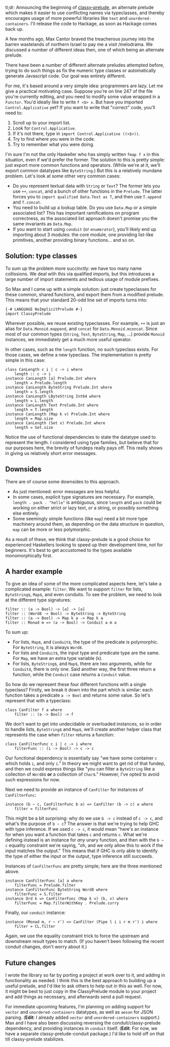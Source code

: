 tl;dr: Announcing the beginning of [classy-prelude](https://github.com/snoyberg/classy-prelude), an alternate prelude which makes it easier to use conflicting names via typeclasses, and thereby encourages usage of more powerful libraries like `text` and `unordered-containers`. I'll release the code to Hackage, as soon as Hackage comes back up.

A few months ago, Max Cantor braved the treacherous journey into the barren wastelands of northern Israel to pay me a visit /melodrama. We discussed a number of different ideas then, one of which being an alternate prelude.

There have been a number of different alternate preludes attempted before, trying to do such things as fix the numeric type classes or automatically generate Javascript code. Our goal was entirely different.

For me, it's based around a very simple idea: programmers are lazy. Let me give a practical motivating case. Suppose you're on line 247 of the file you're currently editing, and you need to modify some value wrapped in a `Functor`. You'd ideally like to write `f <$> x`. But have you imported `Control.Applicative` yet? If you want to write that "correct" code, you'll need to:

1. Scroll up to your import list.
2. Look for `Control.Applicative`.
3. If it's not there, type in `import Control.Applicative ((<$>))`.
4. Try to find where you were in the code.
5. Try to remember what you were doing.

I'm sure I'm not the only Haskeller who has simply written `fmap f x` in this situation, even if we'd prefer the former. The solution to this is pretty simple: just export more common functions and operators. (While we're at it, we'll export common datatypes like `ByteString`.) But this is a relatively mundane problem. Let's look at some other very common cases:

* Do you represent textual data with `String` or `Text`? The former lets you use `++`, `concat`, and a bunch of other functions in the `Prelude`. The latter forces you to `import qualified Data.Text as T`, and then use `T.append` and `T.concat`.
* You need to build up a lookup table. Do you use `Data.Map` or a simple associated list? This has important ramifications on program correctness, as the associated list approach doesn't promise you the same invariants as `Data.Map`.
* If you want to start using `conduit` (or `enumerator`), you'll likely end up importing about 3 modules: the core module, one providing list-like primitives, another providing binary functions... and so on.

## Solution: type classes

To sum up the problem more succinctly: we have too many name collissions. We deal with this via qualified imports, but this introduces a large number of import statements and tedious usage of module prefixes.

So Max and I came up with a simple solution: just create typeclasses for these common, shared functions, and export them from a modified prelude. This means that your standard 20-odd line set of imports turns into:

    {-# LANGUAGE NoImplicitPrelude #-}
    import ClassyPrelude

Wherever possible, we reuse existing typeclasses. For example, `++` is just an alias for `Data.Monoid.mappend`, and `concat` for `Data.Monoid.mconcat`. Since most of our common types (`String`, `Text`, `ByteString`, `Map`, ...) provide `Monoid` instances, we immediately get a much more useful operator.

In other cases, such as the `length` function, no such typeclass exists. For those cases, we define a new typeclass. The implementation is pretty simple in this case:

    class CanLength c i | c -> i where
        length :: c -> i
    instance CanLength [a] Prelude.Int where
        length = Prelude.length
    instance CanLength ByteString Prelude.Int where
        length = S.length
    instance CanLength LByteString Int64 where
        length = L.length
    instance CanLength Text Prelude.Int where
        length = T.length
    instance CanLength (Map k v) Prelude.Int where
        length = Map.size
    instance CanLength (Set x) Prelude.Int where
        length = Set.size

Notice the use of functional dependencies to state the datatype used to represent the length. I considered using type families, but believe that for our purposes here, the brevity of fundeps really pays off. This really shows in giving us relatively short error messages.

## Downsides

There are of course some downsides to this approach.

* As just mentioned: error messages are less helpful.
* In some cases, explicit type signatures are necessary. For example, `length . pack . "hello"` is ambiguous, since `length` and `pack` could be working on either strict or lazy text, or a string, or possibly something else entirely.
* Some seemingly simple functions (like `map`) need a bit more type machinery around them, as depending on the data structure in question, `map` can be more or less polymorphic.

As a result of these, we think that classy-prelude is a good choice for experienced Haskellers looking to speed up their development time, not for beginners. It's best to get accustomed to the types available monomorphically first.

## A harder example

To give an idea of some of the more complicated aspects here, let's take a complicated example: `filter`. We want to support `filter` for lists, `ByteString`s, `Map`s, and even conduits. To see the problem, we need to look at the different type signatures:

    filter :: (a -> Bool) -> [a] -> [a]
    filter :: (Word8 -> Bool) -> ByteString -> ByteString
    filter :: (a -> Bool) -> Map k a -> Map k a
    filter :: Monad m => (a -> Bool) -> Conduit a m a

To sum up:

* For lists, `Map`s, and `Conduit`s, the type of the predicate is polymorphic. For `ByteString`, it is always `Word8`.
* For lists and `Conduit`s, the input type and predicate type are the same. For `Map`, we have an extra type variable (`k`).
* For lists, `ByteString`s, and `Map`s, there are two arguments, while for `Conduit`s, there is only one. Said another way, the first three return a function, while the `Conduit` case returns a `Conduit` value.

So how do we represent these four different functions with a single typeclass? Firstly, we break it down into the part which is similar: each function takes a predicate `a -> Bool` and returns some value. So let's represent that with a typeclass:

    class CanFilter f a where
        filter :: (a -> Bool) -> f

We don't want to get into undecidable or overloaded instances, so in order to handle lists, `ByteString`s and `Map`s, we'll create another helper class that represents the case when `filter` returns a function:

    class CanFilterFunc c i | c -> i where
        filterFunc :: (i -> Bool) -> c -> c

Our functional dependency is essentially say "we have some container `c` which holds `i`, and only `i`." In theory we might want to get rid of that fundep, and then we could express things like "you can filter a `ByteString` like a collection of `Word8`s __or__ a collection of `Char`s." However, I've opted to avoid such expressions for now.

Next we need to provide an instance of `CanFilter` for instances of `CanFilterFunc`:

    instance (b ~ c, CanFilterFunc b a) => CanFilter (b -> c) a where
        filter = filterFunc

This might be a bit surprising: why do we use `b -> c` instead of `c -> c`, and what's the purpose of `b ~ c`? The answer is that we're trying to help GHC with type inference. If we used `c -> c`, it would mean "here's an instance for when you want a function that takes `c` and returns `c`. What we're defining instead is an instance for *any* unary function, and then with the `b ~ c` equality constraint we're saying, "oh, and we only allow this to work if the input matches the output." This means that if GHC is only able to identify the type of either the input or the output, type inference still succeeds.

Instances of `CanFilterFunc` are pretty simple; here are the three mentioned above.

    instance CanFilterFunc [a] a where
        filterFunc = Prelude.filter
    instance CanFilterFunc ByteString Word8 where
        filterFunc = S.filter
    instance Ord k => CanFilterFunc (Map k v) (k, v) where
        filterFunc = Map.filterWithKey . Prelude.curry

Finally, our `conduit` instance:

    instance (Monad m, r ~ r') => CanFilter (Pipe l i i r m r') i where
        filter = CL.filter

Again, we use the equality constraint trick to force the upstream and downstream result types to match. (If you haven't been following the recent conduit changes, don't worry about it.)

## Future changes

I wrote the library so far by porting a project at work over to it, and adding in functionality as needed. I think this is the best approach to building up a useful prelude, and I'd like to ask others to help out in this as well. For now, it might be best to just copy in the ClassyPrelude module to your project and add things as necessary, and afterwards send a pull request.

For immediate upcoming features, I'm planning on adding support for `vector` and `unordered-containers` datatypes, as well as `aeson` for JSON parsing. (__Edit__: I already added `vector` and `unordered-containers` support.) Max and I have also been discussing reversing the conduit/classy-prelude dependency, and providing instances in `conduit` itself. (__Edit__: For now, we have a separate classy-prelude-conduit package.) I'd like to hold off on that till classy-prelude stabilizes.
